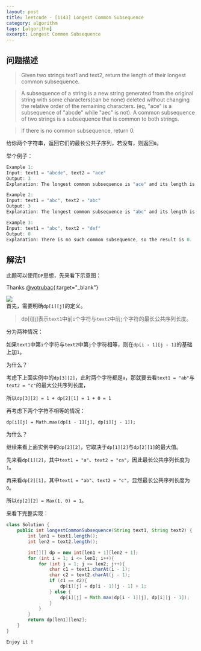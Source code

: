 ```yaml
---
layout: post
title: leetcode - [1143] Longest Common Subsequence
category: algorithm
tags: [algorithm]
excerpt: Longest Common Subsequence
---
```


## 问题描述  

> Given two strings text1 and text2, return the length of their longest common subsequence.  

> A subsequence of a string is a new string generated from the original string with some characters(can be none) deleted without changing the relative order of the remaining characters. (eg, "ace" is a subsequence of "abcde" while "aec" is not). A common subsequence of two strings is a subsequence that is common to both strings.  

 
> If there is no common subsequence, return 0.  


给你两个字符串，返回它们的最长公共子序列，若没有，则返回`0`。  


举个例子：  

``` java
Example 1:
Input: text1 = "abcde", text2 = "ace" 
Output: 3  
Explanation: The longest common subsequence is "ace" and its length is 3.

Example 2:
Input: text1 = "abc", text2 = "abc"
Output: 3
Explanation: The longest common subsequence is "abc" and its length is 3.

Example 3:
Input: text1 = "abc", text2 = "def"
Output: 0
Explanation: There is no such common subsequence, so the result is 0.
```


## 解法1  

此题可以使用`DP`思想，先来看下示意图：  

Thanks [@votrubac](https://leetcode.com/problems/longest-common-subsequence/discuss/348884/C%2B%2B-with-picture-O(nm)){:target="_blank"}  


![](https://yyc-images.oss-cn-beijing.aliyuncs.com/leetcode_1143_using_dp.png)  
首先，需要明确`dp[i][j]`的定义。  

> dp[i][j]表示`text1`中前`i`个字符与`text2`中前`j`个字符的最长公共序列长度。  


分为两种情况：  

如果`text1`中第`i`个字符与`text2`中第`j`个字符相等，则在`dp[i - 1][j - 1]`的基础上加`1`。  

为什么？  

考虑下上面实例中的`dp[3][2]`，此时两个字符都是`a`，那就要去看`text1 = "ab"`与`text2 = "c"`的最大公共序列长度，  

所以`dp[3][2] = 1 + dp[2][1] = 1 + 0 = 1`  

再考虑下两个字符不相等的情况：  

`dp[i][j] = Math.max(dp[i - 1][j], dp[i][j - 1]);`  

为什么？  

继续来看上面实例中的`dp[2][2]`，它取决于`dp[1][2]`与`dp[2][1]`的最大值。  

先来看`dp[1][2]`，其中`text1 = "a"`、`text2 = "ca"`，因此最长公共序列长度为`1`。  

再来看`dp[2][1]`，其中`text1 = "ab"`、`text2 = "c"`，显然最长公共序列长度为`0`。  

所以`dp[2][2] = Max(1, 0) = 1`。  


来看下完整实现：  


``` java
class Solution {
    public int longestCommonSubsequence(String text1, String text2) {
        int len1 = text1.length();
        int len2 = text2.length();

        int[][] dp = new int[len1 + 1][len2 + 1];
        for (int i = 1; i <= len1; i++){
            for (int j = 1; j <= len2; j++){
                char c1 = text1.charAt(i - 1);
                char c2 = text2.charAt(j - 1);
                if (c1 == c2){
                    dp[i][j] = dp[i - 1][j - 1] + 1;    
                } else {
                    dp[i][j] = Math.max(dp[i - 1][j], dp[i][j - 1]);
                }
            }
        }
        return dp[len1][len2];
    }
}
```

`Enjoy it ! `